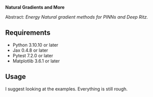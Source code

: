 

**Natural Gradients and More**

Abstract: *Energy Natural gradient methods for PINNs and Deep Ritz.*

## Requirements
- Python 3.10.10 or later
- Jax 0.4.8 or later
- Pytest 7.2.0 or later
- Matplotlib 3.6.1 or later

## Usage
I suggest looking at the examples. Everything is still rough.

